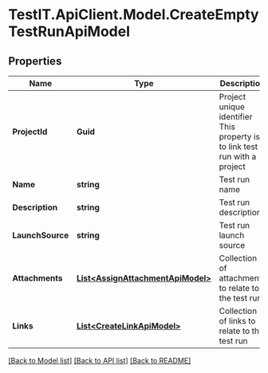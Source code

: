 # TestIT.ApiClient.Model.CreateEmptyTestRunApiModel

## Properties

Name | Type | Description | Notes
------------ | ------------- | ------------- | -------------
**ProjectId** | **Guid** | Project unique identifier                This property is to link test run with a project | 
**Name** | **string** | Test run name | [optional] 
**Description** | **string** | Test run description | [optional] 
**LaunchSource** | **string** | Test run launch source | [optional] 
**Attachments** | [**List&lt;AssignAttachmentApiModel&gt;**](AssignAttachmentApiModel.md) | Collection of attachments to relate to the test run | [optional] 
**Links** | [**List&lt;CreateLinkApiModel&gt;**](CreateLinkApiModel.md) | Collection of links to relate to the test run | [optional] 

[[Back to Model list]](../README.md#documentation-for-models) [[Back to API list]](../README.md#documentation-for-api-endpoints) [[Back to README]](../README.md)

